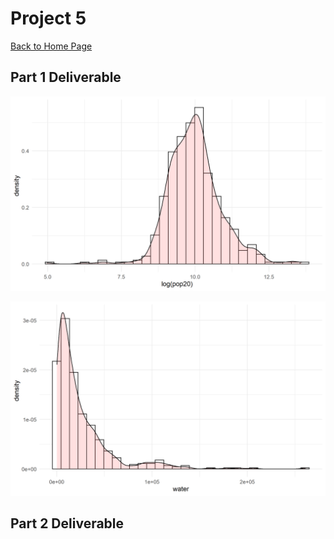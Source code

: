 # Project 5 

[Back to Home Page](https://jeremy-swack.github.io/wicked-problems/)

## Part 1 Deliverable 

![](logpop_density.png)

![](water_density.png)

## Part 2 Deliverable 






